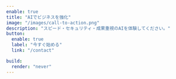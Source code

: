 ```yaml
---
enable: true
title: "AIでビジネスを強化"
image: "/images/call-to-action.png"
description: "スピード・セキュリティ・成果重視のAIを体験してください。"
button:
  enable: true
  label: "今すぐ始める"
  link: "/contact"

build:
  render: "never"
---
```

